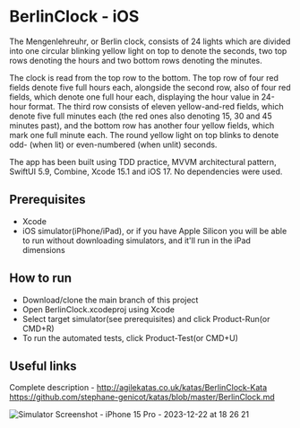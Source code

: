 # BerlinClock - iOS

The Mengenlehreuhr, or Berlin clock, consists of 24 lights which are divided into one circular blinking yellow light on top to denote the seconds, two top rows denoting the hours and two bottom rows denoting the minutes.

The clock is read from the top row to the bottom. The top row of four red fields denote five full hours each, alongside the second row, also of four red fields, which denote one full hour each, displaying the hour value in 24-hour format. The third row consists of eleven yellow-and-red fields, which denote five full minutes each (the red ones also denoting 15, 30 and 45 minutes past), and the bottom row has another four yellow fields, which mark one full minute each. The round yellow light on top blinks to denote odd- (when lit) or even-numbered (when unlit) seconds.

The app has been built using TDD practice, MVVM architectural pattern, SwiftUI 5.9, Combine, Xcode 15.1 and iOS 17. No dependencies were used.

## Prerequisites

- Xcode
- iOS simulator(iPhone/iPad), or if you have Apple Silicon you will be able to run without downloading simulators, and it'll run in the iPad dimensions

## How to run

- Download/clone the main branch of this project
- Open BerlinClock.xcodeproj using Xcode
- Select target simulator(see prerequisites) and click Product-Run(or CMD+R)
- To run the automated tests, click Product-Test(or CMD+U)

## Useful links

Complete description - http://agilekatas.co.uk/katas/BerlinClock-Kata
https://github.com/stephane-genicot/katas/blob/master/BerlinClock.md


![Simulator Screenshot - iPhone 15 Pro - 2023-12-22 at 18 26 21](https://github.com/2024-DEV2-001/BerlinClock/assets/154593116/f4f388a1-be3a-4c76-8c40-6c46957f30c1)

